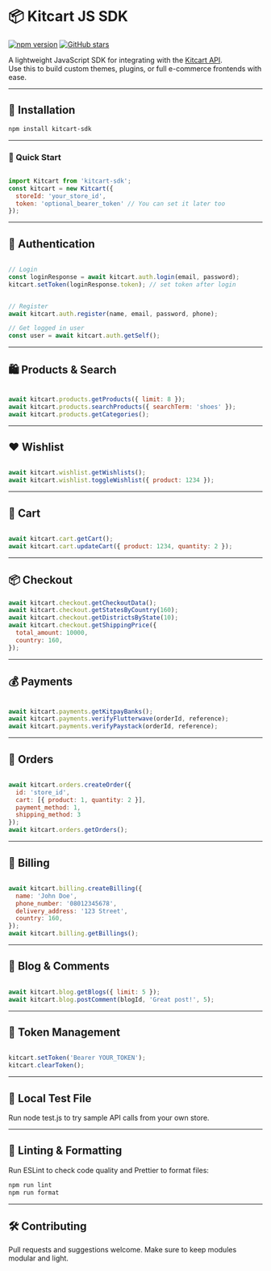 # 📦 Kitcart JS SDK

[![npm version](https://img.shields.io/npm/v/kitcart-sdk?color=blue)](https://www.npmjs.com/package/kitcart-sdk)
[![GitHub stars](https://img.shields.io/github/stars/Kitcart/kitcart-js-sdk?style=social)](https://github.com/Kitcart/kitcart-js-sdk)

A lightweight JavaScript SDK for integrating with the [Kitcart API](https://usekitcart.com).  
Use this to build custom themes, plugins, or full e-commerce frontends with ease.

---

## 🔧 Installation

```bash
npm install kitcart-sdk

```
___

### 🚀 Quick Start

```js

import Kitcart from 'kitcart-sdk';
const kitcart = new Kitcart({
  storeId: 'your_store_id',
  token: 'optional_bearer_token' // You can set it later too
});

```
___

## 🔐 Authentication

```js

// Login
const loginResponse = await kitcart.auth.login(email, password);
kitcart.setToken(loginResponse.token); // set token after login


// Register
await kitcart.auth.register(name, email, password, phone);

// Get logged in user
const user = await kitcart.auth.getSelf();


```
___

## 🛍️ Products & Search


```js

await kitcart.products.getProducts({ limit: 8 });
await kitcart.products.searchProducts({ searchTerm: 'shoes' });
await kitcart.products.getCategories();
```
___

## ❤️ Wishlist
```js

await kitcart.wishlist.getWishlists();
await kitcart.wishlist.toggleWishlist({ product: 1234 });
```
___

## 🛒 Cart
```js

await kitcart.cart.getCart();
await kitcart.cart.updateCart({ product: 1234, quantity: 2 });

```
___

## 📦 Checkout

```js
await kitcart.checkout.getCheckoutData();
await kitcart.checkout.getStatesByCountry(160);
await kitcart.checkout.getDistrictsByState(10);
await kitcart.checkout.getShippingPrice({
  total_amount: 10000,
  country: 160,
});


```
___

## 💰 Payments

```js

await kitcart.payments.getKitpayBanks();
await kitcart.payments.verifyFlutterwave(orderId, reference);
await kitcart.payments.verifyPaystack(orderId, reference);

```
___

## 📑 Orders

```js

await kitcart.orders.createOrder({
  id: 'store_id',
  cart: [{ product: 1, quantity: 2 }],
  payment_method: 1,
  shipping_method: 3
});
await kitcart.orders.getOrders();

```
___

## 🧾 Billing

```js

await kitcart.billing.createBilling({
  name: 'John Doe',
  phone_number: '08012345678',
  delivery_address: '123 Street',
  country: 160,
});
await kitcart.billing.getBillings();

```
___
## 📝 Blog & Comments
```js

await kitcart.blog.getBlogs({ limit: 5 });
await kitcart.blog.postComment(blogId, 'Great post!', 5);
```
___
## 📌 Token Management
```js

kitcart.setToken('Bearer YOUR_TOKEN');
kitcart.clearToken();
```
___
## 🧪 Local Test File
Run node test.js to try sample API calls from your own store.
___

## 🧹 Linting & Formatting

Run ESLint to check code quality and Prettier to format files:

```bash
npm run lint
npm run format
```

___

## 🛠️ Contributing
Pull requests and suggestions welcome. Make sure to keep modules modular and light.

